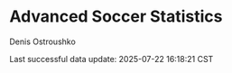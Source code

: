 # Advanced Soccer Statistics
Denis Ostroushko

<!-- gfm -->

Last successful data update: 2025-07-22 16:18:21 CST
